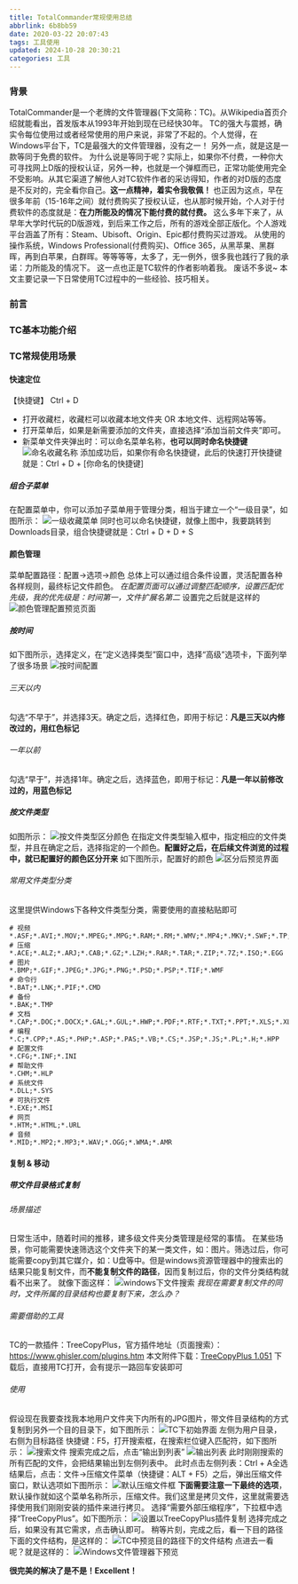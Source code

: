 ```yaml
---
title: TotalCommander常规使用总结
abbrlink: 6b8bb59
date: 2020-03-22 20:07:43
tags: 工具使用
updated: 2024-10-28 20:30:21
categories: 工具
---
```


### 背景
TotalCommander是一个老牌的文件管理器(下文简称：TC)。从Wikipedia首页介绍[](https://en.wikipedia.org/wiki/Total_Commander)就能看出，首发版本从1993年开始到现在已经快30年。
TC的强大与震撼，确实令每位使用过或者经常使用的用户来说，非常了不起的。个人觉得，在Windows平台下，TC是最强大的文件管理器，没有之一！
另外一点，就是这是一款等同于免费的软件。
为什么说是等同于呢？实际上，如果你不付费，一种你大可寻找网上D版的授权认证，另外一种，也就是一个弹框而已，正常功能使用完全不受影响。从其它渠道了解他人对TC软件作者的采访得知，作者的对D版的态度是不反对的，完全看你自己。**这一点精神，着实令我敬佩！**
也正因为这点，早在很多年前（15-16年之间）就付费购买了授权认证，也从那时候开始，个人对于付费软件的态度就是：**在力所能及的情况下能付费的就付费。**
这么多年下来了，从早年大学时代玩的D版游戏，到后来工作之后，所有的游戏全部正版化。个人游戏平台涵盖了所有：Steam、Ubisoft、Origin、Epic都付费购买过游戏。
从使用的操作系统，Windows Professional(付费购买)、Office 365，从黑苹果、黑群晖，再到白苹果，白群晖。等等等等，太多了，无一例外，很多我也践行了我的承诺：力所能及的情况下。
这一点也正是TC软件的作者影响着我。
废话不多说~
本文主要记录一下日常使用TC过程中的一些经验、技巧相关。
### 前言

<!-- more -->
### TC基本功能介绍
### TC常规使用场景
#### 快速定位
【快捷键】 Ctrl + D
- 打开收藏栏，收藏栏可以收藏本地文件夹 OR 本地文件、远程网站等等。
- 打开菜单后，如果是新需要添加的文件夹，直接选择“添加当前文件夹”即可。
- 新菜单文件夹弹出时：可以命名菜单名称，**也可以同时命名快捷键**
![命名收藏名称](post/6b8bb59/bookmark1.jpg)
添加成功后，如果你有命名快捷键，此后的快速打开快捷键就是：Ctrl + D + [你命名的快捷键]

##### 组合子菜单
在配置菜单中，你可以添加子菜单用于管理分类，相当于建立一个“一级目录”，如图所示：
![一级收藏菜单](post/6b8bb59/bookmark2.jpg)
同时也可以命名快捷键，就像上图中，我要跳转到Downloads目录，组合快捷键就是：Ctrl + D + D + S

#### 颜色管理
菜单配置路径：配置->选项->颜色
总体上可以通过组合条件设置，灵活配置各种各样规则，最终标记文件颜色。
*在配置页面可以通过调整匹配顺序，设置匹配优先级，我的优先级是：时间第一，文件扩展名第二*
设置完之后就是这样的
![颜色管理配置预览页面](post/6b8bb59/color4.jpg)
##### 按时间
如下图所示，选择定义，在“定义选择类型”窗口中，选择“高级”选项卡，下面列举了很多场景
![按时间配置](post/6b8bb59/color1.jpg)
###### 三天以内
勾选“不早于”，并选择3天。确定之后，选择红色，即用于标记：**凡是三天以内修改过的，用红色标记**
###### 一年以前
勾选“早于”，并选择1年。确定之后，选择蓝色，即用于标记：**凡是一年以前修改过的，用蓝色标记**

##### 按文件类型
如图所示：
![按文件类型区分颜色](post/6b8bb59/color2.jpg)
在指定文件类型输入框中，指定相应的文件类型，并且在确定之后，选择指定的一个颜色。**配置好之后，在后续文件浏览的过程中，就已配置好的颜色区分开来**
如下图所示，配置好的颜色
![区分后预览界面](post/6b8bb59/color3.jpg)
###### 常用文件类型分类
这里提供Windows下各种文件类型分类，需要使用的直接粘贴即可
```shell
# 视频
*.ASF;*.AVI;*.MOV;*.MPEG;*.MPG;*.RAM;*.RM;*.WMV;*.MP4;*.MKV;*.SWF;*.TP;*.TS;*.FLV;*.F4V
# 压缩
*.ACE;*.ALZ;*.ARJ;*.CAB;*.GZ;*.LZH;*.RAR;*.TAR;*.ZIP;*.7Z;*.ISO;*.EGG
# 图片
*.BMP;*.GIF;*.JPEG;*.JPG;*.PNG;*.PSD;*.PSP;*.TIF;*.WMF
# 命令行
*.BAT;*.LNK;*.PIF;*.CMD
# 备份
*.BAK;*.TMP
# 文档
*.CAP;*.DOC;*.DOCX;*.GAL;*.GUL;*.HWP;*.PDF;*.RTF;*.TXT;*.PPT;*.XLS;*.XLSX;*.PPTX
# 编程
*.C;*.CPP;*.AS;*.PHP;*.ASP;*.PAS;*.VB;*.CS;*.JSP;*.JS;*.PL;*.H;*.HPP
# 配置文件
*.CFG;*.INF;*.INI
# 帮助文件
*.CHM;*.HLP
# 系统文件
*.DLL;*.SYS
# 可执行文件
*.EXE;*.MSI
# 网页
*.HTM;*.HTML;*.URL
# 音频
*.MID;*.MP2;*.MP3;*.WAV;*.OGG;*.WMA;*.AMR
```

#### 复制 & 移动
##### 带文件目录格式复制
###### 场景描述
日常生活中，随着时间的推移，建多级文件夹分类管理是经常的事情。
在某些场景，你可能需要快速筛选这个文件夹下的某一类文件，如：图片。筛选过后，你可能需要copy到其它媒介，如：U盘等中。但是windows资源管理器中的搜索出的结果只能复制文件，而**不能复制文件的路径**，因而复制过后，你的文件分类结构就看不出来了。
就像下面这样：
![windows下文件搜索](post/6b8bb59/copy1.jpg)
*我现在需要复制文件的同时，文件所属的目录结构也要复制下来，怎么办？*
###### 需要借助的工具
TC的一款插件：TreeCopyPlus，官方插件地址（页面搜索）：https://www.ghisler.com/plugins.htm
本文附件下载：[TreeCopyPlus 1.051](post/6b8bb59/treecopyplus.zip)
下载后，直接用TC打开，会有提示一路回车安装即可
###### 使用
假设现在我要查找我本地用户文件夹下内所有的JPG图片，带文件目录结构的方式复制到另外一个目的目录下，如下图所示：
![TC下初始界面](post/6b8bb59/copy2.jpg)
左侧为用户目录，右侧为目标路径
快捷键：F5，打开搜索框，在搜索栏位键入匹配符，如下图所示：
![搜索文件](post/6b8bb59/copy3.jpg)
搜索完成之后，点击“输出到列表”
![输出列表](post/6b8bb59/copy4.jpg)
此时刚刚搜索的所有匹配的文件，会把结果输出到左侧列表中。
此时点击左侧列表：Ctrl + A全选结果后，点击：文件->压缩文件菜单（快捷键：ALT + F5）之后，弹出压缩文件窗口，默认选项如下图所示：
![默认压缩文件框](post/6b8bb59/copy5.jpg)
**下面需要注意一下最终的选项**，默认操作就如这个菜单名称所示，压缩文件。我们这里是拷贝文件，这里就需要选择使用我们刚刚安装的插件来进行拷贝。
选择“需要外部压缩程序”，下拉框中选择“TreeCopyPlus”。如下图所示：
![设置以TreeCopyPlus插件复制](post/6b8bb59/copy6.jpg)
选择完成之后，如果没有其它需求，点击确认即可。
稍等片刻，完成之后，看一下目的路径下面的文件结构，是这样的：
![TC中预览目的路径下的文件结构](post/6b8bb59/copy7.jpg)
点进去一看呢？就是这样的：
![Windows文件管理器下预览](post/6b8bb59/copy8.jpg)

**很完美的解决了是不是！Excellent！**
